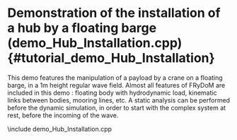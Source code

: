 Demonstration of the installation of a hub by a floating barge (demo_Hub_Installation.cpp) {#tutorial_demo_Hub_Installation}
=========================================================================

This demo features the manipulation of a payload by a crane on a floating barge, in a 1m height regular wave field. 
Almost all features of FRyDoM are included in this demo : floating body with hydrodynamic load, kinematic links between 
bodies, mooring lines, etc. A static analysis can be performed before the dynamic simulation, in order to start with the
complex system at rest, before the incoming of the wave.

\include demo_Hub_Installation.cpp
